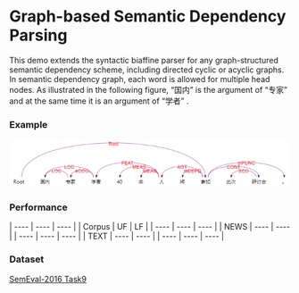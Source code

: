 # Graph-based Semantic Dependency Parsing  

This demo extends the syntactic biaffine parser for any graph-structured semantic dependency scheme, including directed cyclic or acyclic graphs.
In semantic dependency graph, each word is allowed for multiple head nodes. As illustrated in the following figure, “国内” is the argument of “专家” and at the same time it is an argument of “学者” .

### Example  
![sdp_demo](imgs/demo.png)  

### Performance
| ---- |  ---- | ---- |
| Corpus | UF | LF |
| ---- |  ---- | ---- |
| NEWS | ---- | ---- |
| ---- |  ---- | ---- |
| TEXT | ---- | ---- |
| ---- |  ---- | ---- |

### Dataset  
[SemEval-2016 Task9](https://github.com/HIT-SCIR/SemEval-2016)
